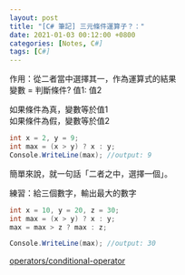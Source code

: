 ```yaml
---
layout: post
title: "[C# 筆記] 三元條件運算子？："
date: 2021-01-03 00:12:00 +0800
categories: [Notes, C#]
tags: [C#]
---
```


作用：從二者當中選擇其一，作為運算式的結果  
變數 = 判斷條件? 值1: 值2  

如果條件為真，變數等於值1  
如果條件為假，變數等於值2  

```c#
int x = 2, y = 9;
int max = (x > y) ? x : y;
Console.WriteLine(max); //output: 9
```
簡單來說，就一句話「二者之中，選擇一個」。

練習：給三個數字，輸出最大的數字
```c#
int x = 10, y = 20, z = 30;
int max = (x > y) ? x : y;
max = max > z ? max : z;

Console.WriteLine(max); //output: 30
```

[operators/conditional-operator](https://learn.microsoft.com/zh-tw/dotnet/csharp/language-reference/operators/conditional-operator)